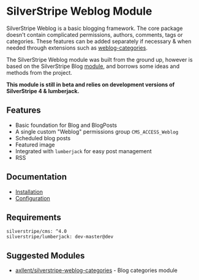 # SilverStripe Weblog Module

SilverStripe Weblog is a basic blogging framework. The core package doesn't contain complicated
permissions, authors, comments, tags or categories. These features can be added separately
if necessary & when needed through extensions such as
[weblog-categories](https://github.com/axllent/silverstripe-weblog-categories).

The SilverStripe Weblog module was built from the ground up, however is based on the SilverStripe Blog
[module](https://github.com/silverstripe/silverstripe-blog), and borrows some ideas and methods
from the project.

**This module is still in beta and relies on development versions of SilverStripe 4 & lumberjack.**


## Features

- Basic foundation for Blog and BlogPosts
- A single custom "Weblog" permissions group `CMS_ACCESS_Weblog`
- Scheduled blog posts
- Featured image
- Integrated with `lumberjack` for easy post management
- RSS


## Documentation

- [Installation](docs/en/Installation.md)
- [Configuration](docs/en/Configuration.md)


## Requirements

```
silverstripe/cms: ^4.0
silverstripe/lumberjack: dev-master@dev
```

## Suggested Modules

- [axllent/silverstripe-weblog-categories](https://github.com/axllent/silverstripe-weblog-categories) - Blog categories module
